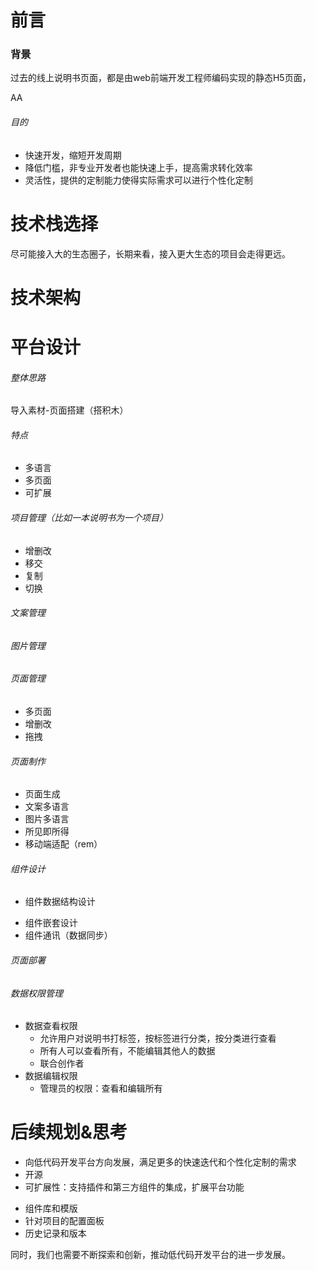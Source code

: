 # 前言
### 背景
过去的线上说明书页面，都是由web前端开发工程师编码实现的静态H5页面，

AA

###### 目的
* 快速开发，缩短开发周期
* 降低门槛，非专业开发者也能快速上手，提高需求转化效率
* 灵活性，提供的定制能力使得实际需求可以进行个性化定制



# 技术栈选择

尽可能接入大的生态圈子，长期来看，接入更大生态的项目会走得更远。


# 技术架构




# 平台设计

###### 整体思路
导入素材-页面搭建（搭积木）

###### 特点
- 多语言
- 多页面
- 可扩展

###### 项目管理（比如一本说明书为一个项目）
- 增删改
- 移交
- 复制
- 切换

###### 文案管理

###### 图片管理

###### 页面管理

- 多页面
- 增删改
- 拖拽

###### 页面制作

- 页面生成
- 文案多语言
- 图片多语言
- 所见即所得
- 移动端适配（rem）



###### 组件设计
* 组件数据结构设计
- 组件嵌套设计
- 组件通讯（数据同步）


###### 页面部署



###### 数据权限管理
- 数据查看权限
	- 允许用户对说明书打标签，按标签进行分类，按分类进行查看
	- 所有人可以查看所有，不能编辑其他人的数据
	- 联合创作者
- 数据编辑权限
	- 管理员的权限：查看和编辑所有


# 后续规划&思考



* 向低代码开发平台方向发展，满足更多的快速迭代和个性化定制的需求
* 开源
* 可扩展性：支持插件和第三方组件的集成，扩展平台功能

- 组件库和模版
- 针对项目的配置面板
- 历史记录和版本

同时，我们也需要不断探索和创新，推动低代码开发平台的进一步发展。

